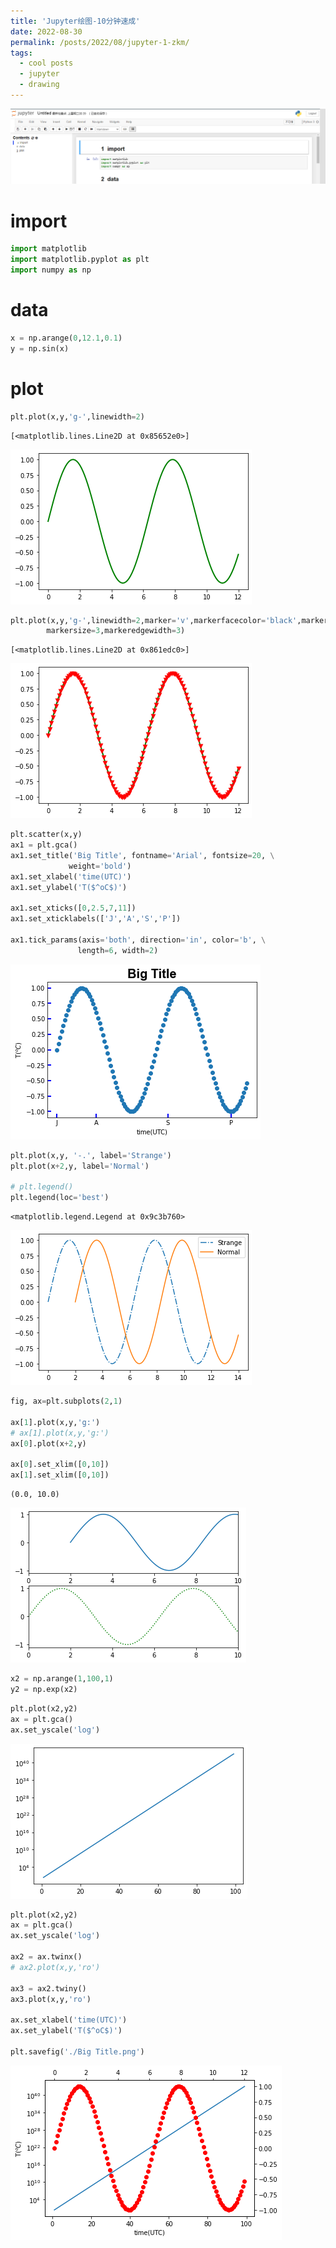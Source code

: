 ```yaml
---
title: 'Jupyter绘图-10分钟速成'
date: 2022-08-30
permalink: /posts/2022/08/jupyter-1-zkm/
tags:
  - cool posts
  - jupyter
  - drawing
---
```


![jupyter-notebook](/images/jupyter-images/jupyter-notebook.PNG)
# import


```python
import matplotlib
import matplotlib.pyplot as plt
import numpy as np
```

# data


```python
x = np.arange(0,12.1,0.1)
y = np.sin(x)
```

# plot


```python
plt.plot(x,y,'g-',linewidth=2)
```




    [<matplotlib.lines.Line2D at 0x85652e0>]




    
![png](/images/jupyter-images/output_5_1.png)
    



```python
plt.plot(x,y,'g-',linewidth=2,marker='v',markerfacecolor='black',markeredgecolor='red', \
        markersize=3,markeredgewidth=3)
```




    [<matplotlib.lines.Line2D at 0x861edc0>]




    
![png](/images/jupyter-images/output_6_1.png)
    



```python
plt.scatter(x,y)
ax1 = plt.gca()
ax1.set_title('Big Title', fontname='Arial', fontsize=20, \
             weight='bold')
ax1.set_xlabel('time(UTC)')
ax1.set_ylabel('T($^oC$)')

ax1.set_xticks([0,2.5,7,11])
ax1.set_xticklabels(['J','A','S','P'])

ax1.tick_params(axis='both', direction='in', color='b', \
               length=6, width=2)
```


    
![png](/images/jupyter-images/output_7_0.png)
    



```python
plt.plot(x,y, '-.', label='Strange')
plt.plot(x+2,y, label='Normal')

# plt.legend()
plt.legend(loc='best')
```




    <matplotlib.legend.Legend at 0x9c3b760>




    
![png](/images/jupyter-images/output_8_1.png)
    



```python
fig, ax=plt.subplots(2,1)

ax[1].plot(x,y,'g:')
# ax[1].plot(x,y,'g:')
ax[0].plot(x+2,y)

ax[0].set_xlim([0,10])
ax[1].set_xlim([0,10])

```




    (0.0, 10.0)




    
![png](/images/jupyter-images/output_9_1.png)
    



```python
x2 = np.arange(1,100,1)
y2 = np.exp(x2)

```


```python
plt.plot(x2,y2)
ax = plt.gca()
ax.set_yscale('log')
```


    
![png](/images/jupyter-images/output_11_0.png)
    



```python
plt.plot(x2,y2)
ax = plt.gca()
ax.set_yscale('log')

ax2 = ax.twinx()
# ax2.plot(x,y,'ro')

ax3 = ax2.twiny()
ax3.plot(x,y,'ro')

ax.set_xlabel('time(UTC)')
ax.set_ylabel('T($^oC$)')

plt.savefig('./Big Title.png')
```


    
![png](/images/jupyter-images/output_12_0.png)
    

